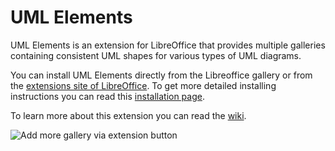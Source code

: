 # UML Elements
UML Elements is an extension for LibreOffice that provides multiple galleries containing consistent UML shapes for various types of UML diagrams.

You can install UML Elements directly from the Libreoffice gallery or from the [extensions site of LibreOffice](https://extensions.libreoffice.org/en/extensions/show/21647). To get more detailed installing instructions you can read this [installation page](https://github.com/jfvelezserrano/UML-Elements/wiki/How-to-Install-the-UML%E2%80%90Elements-Extension-in-LibreOffice).

To learn more about this extension you can read the [wiki](https://github.com/jfvelezserrano/UML-Elements/wiki/UML-Elements-wiki).

![Add more gallery via extension button](https://github.com/user-attachments/assets/8357135b-33af-4f6c-8701-639d7bd05e12)
